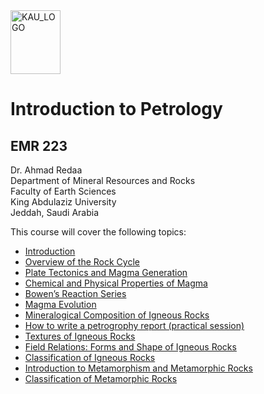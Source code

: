 <img src="images/KAU_logo.png" alt="KAU_LOGO" width="80" height="102">


# Introduction to Petrology
## EMR 223


Dr. Ahmad Redaa  
Department of Mineral Resources and Rocks  
Faculty of Earth Sciences  
King Abdulaziz University  
Jeddah, Saudi Arabia 


This course will cover the following topics:  

- [Introduction](slides/lecture_1.html)
- [Overview of the Rock Cycle](slides/lecture_2.html)
- [Plate Tectonics and Magma Generation](slides/lecture_3.html)
- [Chemical and Physical Properties of Magma](slides/lecture_4.html)
- [Bowen’s Reaction Series](slides/lecture_5.html)
- [Magma Evolution](slides/lecture_6.html)
- [Mineralogical Composition of Igneous Rocks](slides/lecture_7.html)
- [How to write a petrogrophy report (practical session)](slides/practical_1.html)
- [Textures of Igneous Rocks](slides/lecture_8.html)
- [Field Relations: Forms and Shape of Igneous Rocks](slides/lecture_9.html)
- [Classification of Igneous Rocks](slides/lecture_10.html)
- [Introduction to Metamorphism and Metamorphic Rocks](slides/lecture_11.html)
- [Classification of Metamorphic Rocks](slides/lecture_12.html)

